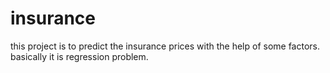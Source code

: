 # insurance
this project is to predict the insurance prices with the help of some factors. basically it is regression problem.
